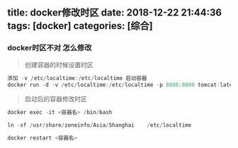 title: docker修改时区
date: 2018-12-22 21:44:36
tags: [docker]
categories: [综合]
---
### docker时区不对 怎么修改

<!--more-->

> 创建容器的时候设置时区

```java
添加 -v /etc/localtime:/etc/localtime 启动容器
docker run -d -v /etc/localtime:/etc/localtime -p 8888:8080 tomcat:latest
```

> 启动后的容器修改时区

```java
docker exec -it <容器名> /bin/bash

ln -sf /usr/share/zoneinfo/Asia/Shanghai    /etc/localtime

docker restart <容器名>
```